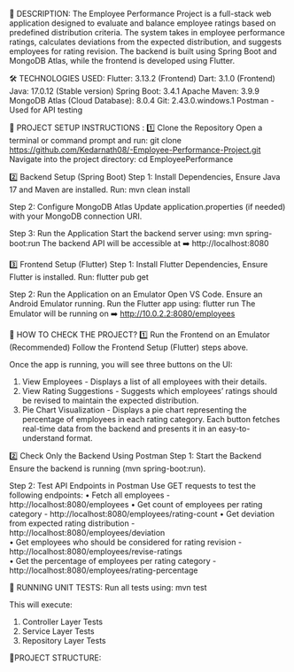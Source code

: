 📌 DESCRIPTION:
The Employee Performance Project is a full-stack web application designed to evaluate and balance employee ratings based on predefined distribution criteria. The system takes in employee performance ratings, calculates deviations from the expected distribution, and suggests employees for rating revision.
The backend is built using Spring Boot and MongoDB Atlas, while the frontend is developed using Flutter.


🛠️ TECHNOLOGIES USED:
Flutter: 3.13.2 (Frontend)
Dart: 3.1.0 (Frontend)
Java: 17.0.12 (Stable version)
Spring Boot: 3.4.1
Apache Maven: 3.9.9
MongoDB Atlas (Cloud Database): 8.0.4
Git: 2.43.0.windows.1
Postman - Used for API testing


🚀 PROJECT SETUP INSTRUCTIONS :
1️⃣ Clone the Repository
Open a terminal or command prompt and run:  git clone https://github.com/Kedarnath08/-Employee-Performance-Project.git
Navigate into the project directory:  cd EmployeePerformance

2️⃣ Backend Setup (Spring Boot)
Step 1: Install Dependencies, Ensure Java 17 and Maven are installed.
Run:  mvn clean install

Step 2: Configure MongoDB Atlas
Update application.properties (if needed) with your MongoDB connection URI.

Step 3: Run the Application
Start the backend server using: mvn spring-boot:run
The backend API will be accessible at ➡️ http://localhost:8080


3️⃣ Frontend Setup (Flutter)
Step 1: Install Flutter Dependencies, Ensure Flutter is installed.
Run:  flutter pub get

Step 2: Run the Application on an Emulator
Open VS Code.
Ensure an Android Emulator running.
Run the Flutter app using:  flutter run
The Emulator will be running on ➡️ http://10.0.2.2:8080/employees



👀 HOW TO CHECK THE PROJECT?
1️⃣ Run the Frontend on an Emulator (Recommended)
Follow the Frontend Setup (Flutter) steps above.

Once the app is running, you will see three buttons on the UI:
1. View Employees - Displays a list of all employees with their details.
2. View Rating Suggestions - Suggests which employees’ ratings should be revised to maintain the expected distribution.
3. Pie Chart Visualization - Displays a pie chart representing the percentage of employees in each rating category.
Each button fetches real-time data from the backend and presents it in an easy-to-understand format.


2️⃣ Check Only the Backend Using Postman
Step 1: Start the Backend
Ensure the backend is running (mvn spring-boot:run).

Step 2: Test API Endpoints in Postman
Use GET requests to test the following endpoints:
• Fetch all employees - http://localhost:8080/employees	
• Get count of employees per rating category - http://localhost:8080/employees/rating-count	
• Get deviation from expected rating distribution - http://localhost:8080/employees/deviation	
• Get employees who should be considered for rating revision - http://localhost:8080/employees/revise-ratings	
• Get the percentage of employees per rating category - http://localhost:8080/employees/rating-percentage	



🧪 RUNNING UNIT TESTS:
Run all tests using: mvn test

This will execute:
1. Controller Layer Tests 
2. Service Layer Tests
3. Repository Layer Tests 



📂PROJECT STRUCTURE:


